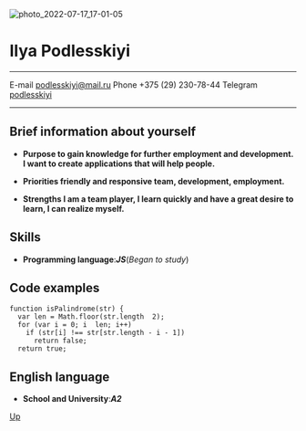 <a id="cv"></a>
![photo_2022-07-17_17-01-05](https://user-images.githubusercontent.com/77390001/190128941-b9efde9b-30ee-4960-a2c1-68a1ec966bc7.jpg)

# Ilya Podlesskiyi

---

E-mail podlesskiyi@mail.ru
Phone +375 (29) 230-78-44
Telegram [podlesskiyi](httpst.mepodlesskiyi)

---

## Brief information about yourself

- **Purpose to gain knowledge for further employment and development. I want to create applications that will help people.**

- **Priorities friendly and responsive team, development, employment.**

- **Strengths I am a team player, I learn quickly and have a great desire to learn, I can realize myself.**

## Skills

- **Programming language**:**_JS_**(_Began to study_)

## Code examples

```
function isPalindrome(str) {
  var len = Math.floor(str.length  2);
  for (var i = 0; i  len; i++)
    if (str[i] !== str[str.length - i - 1])
      return false;
  return true;
```

## English language

- **School and University**:**_A2_**

[Up](#cv)
